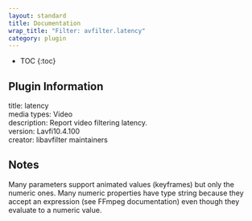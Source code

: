 ```yaml
---
layout: standard
title: Documentation
wrap_title: "Filter: avfilter.latency"
category: plugin
---
```

* TOC
{:toc}

## Plugin Information

title: latency  
media types:
Video  
description: Report video filtering latency.  
version: Lavfi10.4.100  
creator: libavfilter maintainers  

## Notes

Many parameters support animated values (keyframes) but only the numeric ones. Many numeric properties have type string because they accept an expression (see FFmpeg documentation) even though they evaluate to a numeric value.

